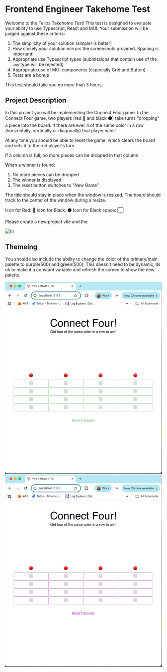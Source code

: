 # Frontend Engineer Takehome Test

Welcome to the Tellos Takehome Test! This test is designed to evaluate your ability to use Typescript, React and MUI. Your submission will be judged against these criteria:

1. The simplicity of your solution (simpler is better)
2. How closely your solution mirrors the screenshots provided. Spacing is important!
3. Appropriate use Typescript types (submissions that contain use of the `any` type will be rejected)
4. Appropriate use of MUI components (especially Grid and Button)
5. Tests are a bonus

This test should take you no more than 3 hours.

## Project Description
In this project you will be implementing the Connect Four game. In the Connect Four game, two players (red 🔴 and black ⚫) take turns "dropping" a piece into the board. If there are ever 4 of the same color in a row (horizontally, vertically or diagonally) that player wins!

At any time you should be able to reset the game, which clears the board and sets it to the red player's turn.

If a column is full, no more pieces can be dropped in that column.

When a winner is found:
1. No more pieces can be dropped
2. The winner is displayed
3. The reset button switches to "New Game"

The title should stay in place when the window is resized. The board should track to the center of the window during a resize.

Icon for Red: 🔴
Icon for Black: ⚫
Icon for Blank space: ⬜

Please create a new project vite and the 

![til](./demo-connect-four.gif)

## Themeing
You should also include the ability to change the color of the primary/main palette to purple(500) and green(500). This doesn't need to be dynamic, its ok to make it a constant variable and refresh the screen to show the new palette.

![til](./green-palette.png)
![til](./purple-palette.png)

